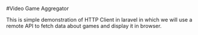 #Video Game Aggregator

This  is simple demonstration of HTTP Client in laravel in which we will use a remote API to fetch data about games and display it in browser.
